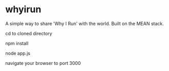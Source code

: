 whyirun
=======

A simple way to share 'Why I Run' with the world. Built on the MEAN stack.


cd to cloned directory

npm install

node app.js

navigate your browser to port 3000
